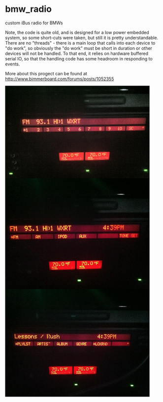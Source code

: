 # bmw_radio
custom iBus radio for BMWs

Note, the code is quite old, and is designed for a low power embedded system, so some short-cuts were taken, but still it is pretty understandable. There are no "threads" - there is a main loop that calls into each device to "do work", so obviously the "do work" must be short in duration or other devices will not be handled. To that end, it relies on hardware buffered serial IO, so that the handling code has some headroom in responding to events.

More about this progect can be found at http://www.bimmerboard.com/forums/posts/1052355

![screenshot](doc/screenshot.png)
